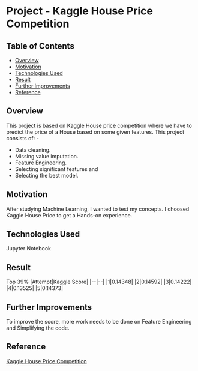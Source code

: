 # Project - Kaggle House Price Competition

## Table of Contents
- [Overview](#Overview)
- [Motivation](#Motivation)
- [Technologies Used](#Technologies-Used)
- [Result](#Result)
- [Further Improvements](#Further-Improvements)
- [Reference](#Reference)

## Overview
This project is based on Kaggle House price competition where we have to predict the price of a House based on some given features. This project consists of: -
- Data cleaning.
- Missing value imputation.
- Feature Engineering.
- Selecting significant features and
- Selecting the best model.

## Motivation
After studying Machine Learning, I wanted to test my concepts. I choosed Kaggle House Price to get a Hands-on experience.

## Technologies Used
Jupyter Notebook

## Result
Top 39%
|Attempt|Kaggle Score|
|--|--|
|1|0.14348|
|2|0.14592|
|3|0.14222|
|4|0.13525|
|5|0.14373|

## Further Improvements
To improve the score, more work needs to be done on Feature Engineering and Simplifying the code.

## Reference
[Kaggle House Price Competition](https://www.kaggle.com/c/house-prices-advanced-regression-techniques)
